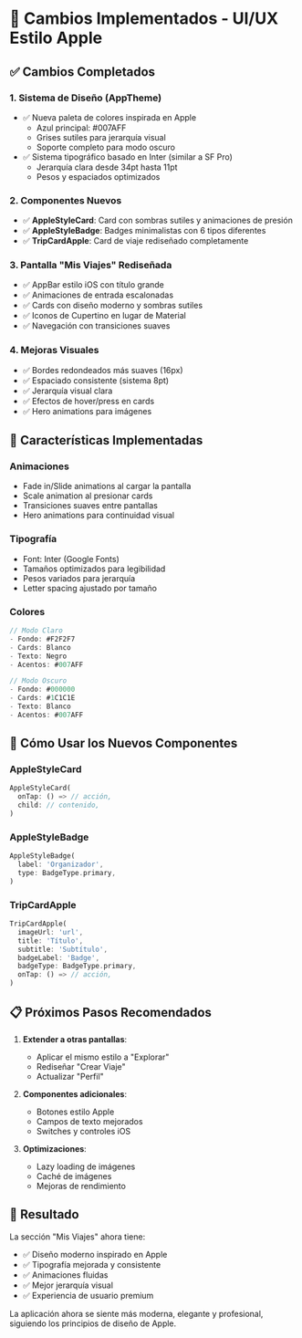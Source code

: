 # 🎨 Cambios Implementados - UI/UX Estilo Apple

## ✅ Cambios Completados

### 1. **Sistema de Diseño (AppTheme)**
- ✅ Nueva paleta de colores inspirada en Apple
  - Azul principal: #007AFF
  - Grises sutiles para jerarquía visual
  - Soporte completo para modo oscuro
- ✅ Sistema tipográfico basado en Inter (similar a SF Pro)
  - Jerarquía clara desde 34pt hasta 11pt
  - Pesos y espaciados optimizados

### 2. **Componentes Nuevos**
- ✅ **AppleStyleCard**: Card con sombras sutiles y animaciones de presión
- ✅ **AppleStyleBadge**: Badges minimalistas con 6 tipos diferentes
- ✅ **TripCardApple**: Card de viaje rediseñado completamente

### 3. **Pantalla "Mis Viajes" Rediseñada**
- ✅ AppBar estilo iOS con título grande
- ✅ Animaciones de entrada escalonadas
- ✅ Cards con diseño moderno y sombras sutiles
- ✅ Iconos de Cupertino en lugar de Material
- ✅ Navegación con transiciones suaves

### 4. **Mejoras Visuales**
- ✅ Bordes redondeados más suaves (16px)
- ✅ Espaciado consistente (sistema 8pt)
- ✅ Jerarquía visual clara
- ✅ Efectos de hover/press en cards
- ✅ Hero animations para imágenes

## 📱 Características Implementadas

### Animaciones
- Fade in/Slide animations al cargar la pantalla
- Scale animation al presionar cards
- Transiciones suaves entre pantallas
- Hero animations para continuidad visual

### Tipografía
- Font: Inter (Google Fonts)
- Tamaños optimizados para legibilidad
- Pesos variados para jerarquía
- Letter spacing ajustado por tamaño

### Colores
```dart
// Modo Claro
- Fondo: #F2F2F7
- Cards: Blanco
- Texto: Negro
- Acentos: #007AFF

// Modo Oscuro
- Fondo: #000000
- Cards: #1C1C1E
- Texto: Blanco
- Acentos: #007AFF
```

## 🚀 Cómo Usar los Nuevos Componentes

### AppleStyleCard
```dart
AppleStyleCard(
  onTap: () => // acción,
  child: // contenido,
)
```

### AppleStyleBadge
```dart
AppleStyleBadge(
  label: 'Organizador',
  type: BadgeType.primary,
)
```

### TripCardApple
```dart
TripCardApple(
  imageUrl: 'url',
  title: 'Título',
  subtitle: 'Subtítulo',
  badgeLabel: 'Badge',
  badgeType: BadgeType.primary,
  onTap: () => // acción,
)
```

## 📋 Próximos Pasos Recomendados

1. **Extender a otras pantallas**:
   - Aplicar el mismo estilo a "Explorar"
   - Rediseñar "Crear Viaje" 
   - Actualizar "Perfil"

2. **Componentes adicionales**:
   - Botones estilo Apple
   - Campos de texto mejorados
   - Switches y controles iOS

3. **Optimizaciones**:
   - Lazy loading de imágenes
   - Caché de imágenes
   - Mejoras de rendimiento

## 🎯 Resultado

La sección "Mis Viajes" ahora tiene:
- ✅ Diseño moderno inspirado en Apple
- ✅ Tipografía mejorada y consistente
- ✅ Animaciones fluidas
- ✅ Mejor jerarquía visual
- ✅ Experiencia de usuario premium

La aplicación ahora se siente más moderna, elegante y profesional, siguiendo los principios de diseño de Apple.